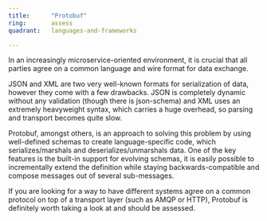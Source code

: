 ```yaml
---
title:      "Protobuf"
ring:       assess
quadrant:   languages-and-frameworks

---
```


In an increasingly microservice-oriented environment, it is crucial that all parties agree on a common language and wire format for data exchange.

JSON and XML are two very well-known formats for serialization of data, however they come with a few drawbacks. JSON is completely dynamic without any validation (though there is json-schema) and XML uses an extremely heavyweight syntax, which carries a huge overhead, so parsing and transport becomes quite slow.

Protobuf, amongst others, is an approach to solving this problem by using well-defined schemas to create language-specific code, which serializes/marshals and deserializes/unmarshals data. One of the key features is the built-in support for evolving schemas, it is easily possible to incrementally extend the definition while staying backwards-compatible and compose messages out of several sub-messages.

If you are looking for a way to have different systems agree on a common protocol on top of a transport layer (such as AMQP or HTTP), Protobuf is definitely worth taking a look at and should be assessed.
